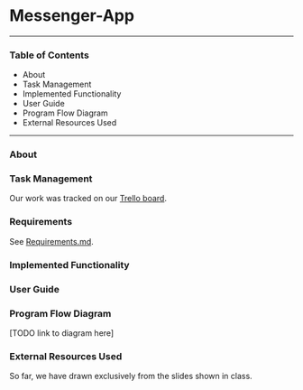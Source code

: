 # Messenger-App
---

### Table of Contents
* About
* Task Management
* Implemented Functionality
* User Guide
* Program Flow Diagram
* External Resources Used
---
### About

### Task Management

Our work was tracked on our [Trello board](https://trello.com/b/PrgpVolO).

### Requirements

See [Requirements.md](docs/Requirements.md).

### Implemented Functionality

### User Guide



### Program Flow Diagram

[TODO link to diagram here]

### External Resources Used
 So far, we have drawn exclusively from the slides shown in class.